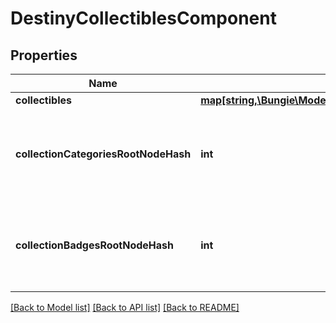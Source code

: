 # DestinyCollectiblesComponent

## Properties
Name | Type | Description | Notes
------------ | ------------- | ------------- | -------------
**collectibles** | [**map[string,\Bungie\Model\Destiny\Components\Collectibles\DestinyCollectibleComponent]**](DestinyCollectibleComponent.md) |  | [optional] 
**collectionCategoriesRootNodeHash** | **int** | The hash for the root presentation node definition of Collection categories. | [optional] 
**collectionBadgesRootNodeHash** | **int** | The hash for the root presentation node definition of Collection Badges. | [optional] 

[[Back to Model list]](../README.md#documentation-for-models) [[Back to API list]](../README.md#documentation-for-api-endpoints) [[Back to README]](../README.md)


